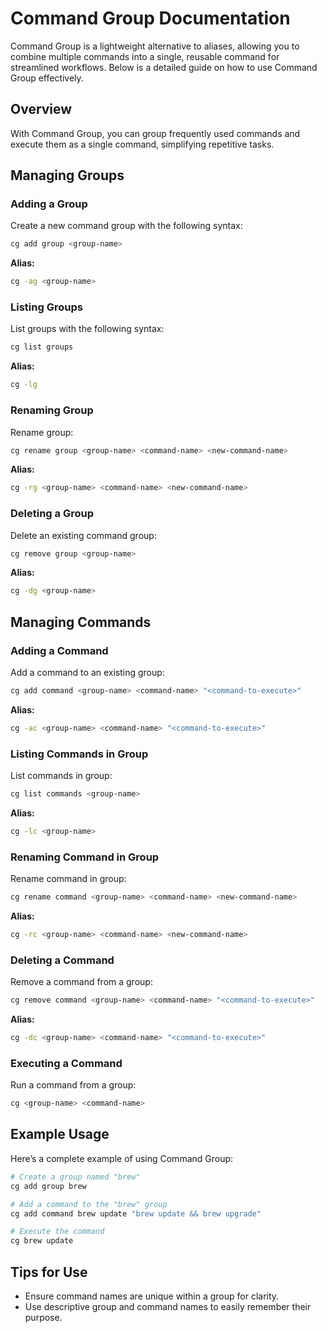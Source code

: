 # Command Group Documentation

Command Group is a lightweight alternative to aliases, allowing you to combine multiple commands into a single, reusable command for streamlined workflows. Below is a detailed guide on how to use Command Group effectively.

## Overview

With Command Group, you can group frequently used commands and execute them as a single command, simplifying repetitive tasks.

## Managing Groups

### Adding a Group

Create a new command group with the following syntax:

```bash
cg add group <group-name>
```

**Alias:**

```bash
cg -ag <group-name>
```

### Listing Groups

List groups with the following syntax:

```bash
cg list groups
```

**Alias:**

```bash
cg -lg
```

### Renaming Group

Rename group:

```bash
cg rename group <group-name> <command-name> <new-command-name>
```

**Alias:**

```bash
cg -rg <group-name> <command-name> <new-command-name>
```

### Deleting a Group

Delete an existing command group:

```bash
cg remove group <group-name>
```

**Alias:**

```bash
cg -dg <group-name>
```

## Managing Commands

### Adding a Command

Add a command to an existing group:

```bash
cg add command <group-name> <command-name> "<command-to-execute>"
```

**Alias:**

```bash
cg -ac <group-name> <command-name> "<command-to-execute>"
```

### Listing Commands in Group

List commands in group:

```bash
cg list commands <group-name>
```

**Alias:**

```bash
cg -lc <group-name>
```

### Renaming Command in Group

Rename command in group:

```bash
cg rename command <group-name> <command-name> <new-command-name>
```

**Alias:**

```bash
cg -rc <group-name> <command-name> <new-command-name>
```

### Deleting a Command

Remove a command from a group:

```bash
cg remove command <group-name> <command-name> "<command-to-execute>"
```

**Alias:**

```bash
cg -dc <group-name> <command-name> "<command-to-execute>"
```

### Executing a Command

Run a command from a group:

```bash
cg <group-name> <command-name>
```

## Example Usage

Here’s a complete example of using Command Group:

```bash
# Create a group named "brew"
cg add group brew

# Add a command to the "brew" group
cg add command brew update "brew update && brew upgrade"

# Execute the command
cg brew update
```

## Tips for Use

- Ensure command names are unique within a group for clarity.
- Use descriptive group and command names to easily remember their purpose.
